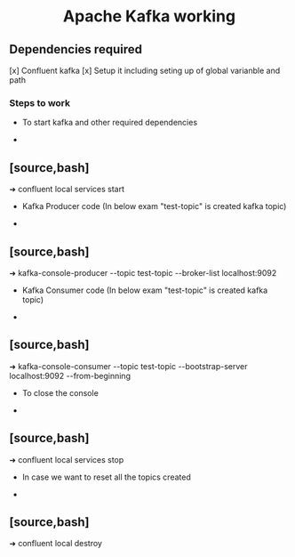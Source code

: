 <h1 align="center"> Apache Kafka working </h1>

<h2 align="left"> Dependencies required </h2>

[x] Confluent kafka 
[x] Setup it including seting up of global varianble and path 

<h3 align="left"> Steps to work </h3>

- To start kafka and other required dependencies 
+
[source,bash]
----
➜ confluent local services start

- Kafka Producer code (In below exam "test-topic" is created kafka topic)
+
[source,bash]
----
➜ kafka-console-producer --topic test-topic --broker-list localhost:9092

- Kafka Consumer code (In below exam "test-topic" is created kafka topic)
+
[source,bash]
----
➜ kafka-console-consumer --topic test-topic --bootstrap-server localhost:9092 --from-beginning

- To close the console 
+
[source,bash]
----
➜ confluent local services stop

- In case we want to reset all the topics created
+
[source,bash]
----
➜ confluent local destroy


